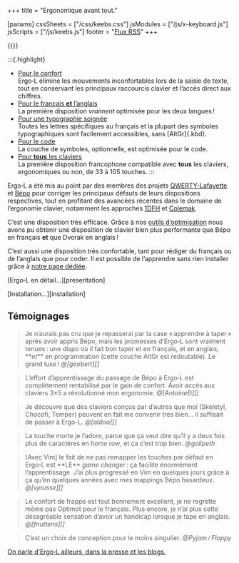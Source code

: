 +++
title = "Ergonomique avant tout."

[params]
cssSheets = ["/css/keebs.css"]
jsModules = ["/js/x-keyboard.js"]
jsScripts = ["/js/keebs.js"]
footer = "[Flux RSS](/articles/index.xml)"
+++

{{<x-keyboard name="Ergo‑L" data="ergol" class="odk" href="/installation">}}

:::{.highlight}
- [Pour le confort][confort]
  <br> Ergo‑L élimine les mouvements inconfortables lors de la saisie de texte,
  tout en conservant les principaux raccourcis clavier et l’accès direct aux
  chiffres.
- [Pour le français **et** l’anglais][optimisation]
  <br> La première disposition *vraiment* optimisée pour les deux langues !
- [Pour une typographie soignée][typographie]
  <br> Toutes les lettres spécifiques au français et la plupart des symboles
  typographiques sont facilement accessibles, sans [AltGr]{.kbd}.
- [Pour le code][code]
  <br> La couche de symboles, optionnelle, est optimisée pour le code.
- [Pour **tous** les claviers][claviers]
  <br> La première disposition francophone compatible avec **tous** les
  claviers, ergonomiques ou non, de 33 à 105 touches.
:::

Ergo‑L a été mis au point par des membres des projets
[QWERTY-Lafayette][Lafayette] et [Bépo][] pour corriger les principaux défauts
de leurs dispositions respectives, tout en profitant des avancées récentes dans
le domaine de l’ergonomie clavier, notamment les approches [1DFH][1dfh] et
[Colemak][optimisation].

C’est une disposition très efficace. Grâce à nos [outils d’optimisation][stats]
nous avons pu obtenir une disposition de clavier bien plus performante que Bépo
en français **et** que Dvorak en anglais !

C’est aussi une disposition très confortable, tant pour rédiger du français ou
de l’anglais que pour coder. Il est possible de l’apprendre sans rien installer
grâce à [notre page dédiée][dactylo].

<nav class="more">
<p> [Ergo‑L en détail…][presentation] </p>
<p> [Installation…][installation] </p>
</nav>


Témoignages
--------------------------------------------------------------------------------

<blockquote>
  Je n’aurais pas cru que je repasserai par la case « apprendre à taper » après
  avoir appris Bépo, mais les promesses d’Ergo‑L sont vraiment tenues : une
  dispo où il fait bon taper et en français, et en anglais, **et** en
  programmation (cette couche AltGr est redoutable). Le grand luxe !
  <cite>@[geobert][]</cite>
</blockquote>

<blockquote>
  L’effort d’apprentissage du passage de Bépo à Ergo‑L est complètement
  rentabilisé par le gain de confort.
  Avoir accès aux claviers 3×5 a révolutionné mon ergonomie.
  <cite>@[AntoineÐ][]</cite>
</blockquote>

<blockquote>
  Je découvre que des claviers conçus par d’autres que moi (Skeletyl, Chocofi,
  Temper) peuvent en fait me convenir très bien… il suffisait de passer à Ergo-L.
  <cite>@[aldoo][]</cite>
</blockquote>

<blockquote>
  La touche morte je l’adore, parce que ça veut dire qu’il y a deux fois plus de
  caractères en <i lang="en">home row</i>, et ça c’est trop bien.
  <cite>@galipeth</cite>
</blockquote>

<blockquote>
  [Avec Vim] le fait de ne pas remapper les touches par défaut en Ergo‑L est
  **LE** <i lang="en">game changer</i> : ça facilite énormément l’apprentissage.
  J’ai plus progressé en Vim en quelques jours grâce à ça qu’en quelques années
  avec mes mappings Bépo hasardeux.
  <cite>@[vjousse][]</cite>
</blockquote>

<blockquote>
  Le confort de frappe est tout bonnement excellent, je ne regrette même pas
  Optimot  pour le français. Plus encore, je n’ai plus cette désagréable
  sensation d’avoir un handicap lorsque je tape en anglais.
  <cite>@[fnuttens][]</cite>
</blockquote>

<blockquote>
  C’est un choix de conception pour le moins singulier.
  <!-- Je doute qu’il remporte l’adhésion. -->
  <cite>@Pyjam / Floppy</cite>
</blockquote>

[On parle d’Ergo‑L ailleurs, dans la presse et les blogs.][mentions]


[presentation]: /presentation/
[installation]: /installation/
[optimisation]: /presentation/#plus-optimisé-que-dvorak-et-bépo
[typographie]:  /presentation/#impeccable-en-français
[confort]:      /presentation/#ergonomique-avant-tout
[code]:         /presentation/#redoutable-pour-le-code
[1dfh]:         /presentation/#dfh-1u-distance-from-home

[stats]:     /stats/
[dactylo]:   /dactylo/#ergol
[claviers]:  /claviers/
[mentions]:  /mentions/

[Lafayette]: https://qwerty-lafayette.org
[Bépo]:      https://bepo.fr

[AntoineÐ]:  https://mastodon.social/@AntoineD@kwak.cab
[vjousse]:   https://vimebook.com/fr
[geobert]:   https://geobert.fr/posts/l-apres-bepo-ergo-l/
[aldoo]:     https://github.com/ald0o/
[fnuttens]:  https://blog.dabao.fr/
